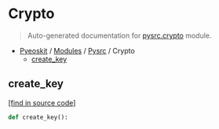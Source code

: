 # Crypto

> Auto-generated documentation for [pysrc.crypto](https://github.com/learnforpractice/pyeoskit/blob/master/pysrc/crypto.py) module.

- [Pyeoskit](../README.md#pyeoskit-index) / [Modules](../MODULES.md#pyeoskit-modules) / [Pysrc](index.md#pysrc) / Crypto
    - [create_key](#create_key)

## create_key

[[find in source code]](https://github.com/learnforpractice/pyeoskit/blob/master/pysrc/crypto.py#L4)

```python
def create_key():
```
